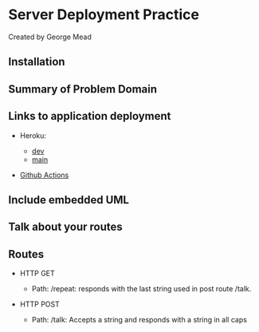 # Server Deployment Practice

Created by George Mead

## Installation

## Summary of Problem Domain

## Links to application deployment

- Heroku:
  - [dev](https://dashboard.heroku.com/apps/meadg-server-deploy-dev/deploy/github)
  - [main](https://dashboard.heroku.com/apps/meadg-server-deploy-prod/deploy/github)

- [Github Actions](https://github.com/gmeadiv/server-deployment-practice/actions)

## Include embedded UML

## Talk about your routes

## Routes

- HTTP GET
  - Path: /repeat: responds with the last string used in post route /talk.

- HTTP POST
  - Path: /talk: Accepts a string and responds with a string in all caps
